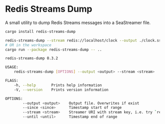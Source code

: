 # Redis Streams Dump

A small utility to dump Redis Streams messages into a SeaStreamer file.

```sh
cargo install redis-streams-dump
```

```sh
redis-streams-dump --stream redis://localhost/clock --output ./clock.ss --since 2023-09-05T13:30:00.7 --until 2023-09-05T13:30:00.8
# OR in the workspace
cargo run --package redis-streams-dump -- ..
```

```sh
redis-streams-dump 0.3.2

USAGE:
    redis-streams-dump [OPTIONS] --output <output> --stream <stream>

FLAGS:
    -h, --help       Prints help information
    -V, --version    Prints version information

OPTIONS:
        --output <output>    Output file. Overwrites if exist
        --since <since>      Timestamp start of range
        --stream <stream>    Streamer URI with stream key, i.e. try `redis://localhost/hello`
        --until <until>      Timestamp end of range
```